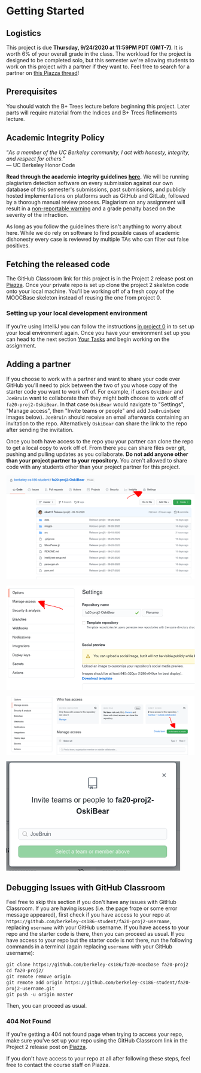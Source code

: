 # Getting Started

## Logistics

This project is due **Thursday, 9/24/2020 at 11:59PM PDT (GMT-7)**. It is worth 6% of your overall grade in the class. The workload for the project is designed to be completed solo, but this semester we're allowing students to work on this project with a partner if they want to. Feel free to search for a partner on [this Piazza thread](https://piazza.com/class/kducz9b1i3h78i?cid=5)!

## Prerequisites

You should watch the B+ Trees lecture before beginning this project. Later parts will require material from the Indices and B+ Trees Refinements lecture.

## Academic Integrity Policy

“_As a member of the UC Berkeley community, I act with honesty, integrity, and respect for others._”  
— UC Berkeley Honor Code

**Read through the academic integrity guidelines** [**here**](https://piazza.com/class/kducz9b1i3h78i?cid=42)**.** We will be running plagiarism detection software on every submission against our own database of this semester's submissions, past submissions, and publicly hosted implementations on platforms such as GitHub and GitLab, followed by a thorough manual review process. Plagiarism on any assignment will result in a [non-reportable warning](https://sa.berkeley.edu/student-code-of-conduct-section6) and a grade penalty based on the severity of the infraction. 

As long as you follow the guidelines there isn't anything to worry about here. While we do rely on software to find possible cases of academic dishonesty every case is reviewed by multiple TAs who can filter out false positives.

## Fetching the released code

The GitHub Classroom link for this project is in the Project 2 release post on [Piazza](https://piazza.com/class/kducz9b1i3h78i). Once your private repo is set up clone the project 2 skeleton code onto your local machine. You'll be working off of a fresh copy of the MOOCBase skeleton instead of reusing the one from project 0.

### Setting up your local development environment

If you're using IntelliJ you can follow the instructions [in project 0](../proj0/getting-started.md#setting-up-your-local-development-environment) in to set up your local environment again. Once you have your environment set up you can head to the next section [Your Tasks](your-tasks.md) and begin working on the assignment.

## Adding a partner

If you choose to work with a partner and want to share your code over GitHub you'll need to pick between the two of you whose copy of the starter code you want to work off of. For example, if users `OskiBear` and `JoeBruin` want to collaborate then they might both choose to work off of `fa20-proj2-OskiBear`. In that case `OskiBear` would navigate to "Settings", "Manage access", then "Invite teams or people" and add `JoeBruin`\(see images below\). `JoeBruin` should receive an email afterwards containing an invitation to the repo. Alternatively `OskiBear` can share the link to the repo after sending the invitation.

Once you both have access to the repo you your partner can clone the repo to get a local copy to work off of. From there you can share files over git, pushing and pulling updates as you collaborate. **Do not add anyone other than your project partner to your repository.** You aren't allowed to share code with any students other than your project partner for this project. 

![Navigate to your fa20-proj2-yourname repo&apos;s Settings](../../.gitbook/assets/image%20%287%29.png)

![Go to Manage Access](../../.gitbook/assets/image%20%286%29.png)

![](../../.gitbook/assets/image%20%288%29.png)

![Invite your partner \(replace JoeBruin with your partner&apos;s GitHub username\)](../../.gitbook/assets/image%20%289%29.png)

## Debugging Issues with GitHub Classroom

Feel free to skip this section if you don't have any issues with GitHub Classroom. If you are having issues \(i.e. the page froze or some error message appeared\), first check if you have access to your repo at `https://github.com/berkeley-cs186-student/fa20-proj2-username`, replacing `username` with your GitHub username. If you have access to your repo and the starter code is there, then you can proceed as usual. If you have access to your repo but the starter code is not there, run the following commands in a terminal \(again replacing `username` with your GitHub username\):

```text
git clone https://github.com/berkeley-cs186/fa20-moocbase fa20-proj2
cd fa20-proj2/
git remote remove origin
git remote add origin https://github.com/berkeley-cs186-student/fa20-proj2-username.git
git push -u origin master
```

Then, you can proceed as usual.

### 404 Not Found

If you're getting a 404 not found page when trying to access your repo, make sure you've set up your repo using the GitHub Classroom link in the Project 2 release post on [Piazza](https://piazza.com/class/kducz9b1i3h78i).

If you don't have access to your repo at all after following these steps, feel free to contact the course staff on Piazza.

